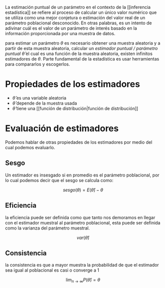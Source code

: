 La estimación puntual de un parámetro en el contexto de la [[inferencia estadística]] se refiere al proceso de calcular un único valor numérico que se utiliza como una mejor conjetura o estimación del valor real de un parámetro poblacional desconocido. En otras palabras, es un intento de adivinar cuál es el valor de un parámetro de interés basado en la información proporcionada por una muestra de datos.

para estimar un parámetro $\theta$ es necesario obtener una muestra aleatoria y a partir de esta muestra aleatoria, calcular un *estimador puntual / parámetro puntual* $\hat{\theta}$ el cual es una función de la muestra aleatoria, existen infinitos estimadores de $\theta$. Parte fundamental de la estadística es usar herramientas para compararlos y escogerlos.

# Propiedades de los estimadores

- $\hat{\theta}$ es una variable aleatoria
- $\hat{\theta}$ depende de la muestra usada
- $\hat{\theta}$ tiene una [[función de distribución|función de distribución]]
# Evaluación de estimadores

Podemos hablar de otras propiedades de los estimadores por medio del cual podemos evaluarlo.
## Sesgo

Un estimador es insesgado si en promedio es el parámetro poblacional, por lo cual podemos decir que el sesgo se calcula como:

$$
sesgo(\theta) = E(\hat{\theta}) - \theta
$$
## Eficiencia

la eficiencia puede ser definida como que tanto nos demoramos en llegar con el estimador muestral al parámetro poblacional, esta puede ser definida como la varianza del parámetro muestral.

$$
var(\hat{\theta})
$$
## Consistencia

la consistencia es que a mayor muestra la probabilidad de que el estimador sea igual al poblacional es casi o converge a 1

$$
\lim_{n \rightarrow \infty} P(\hat{\theta}) = \theta
$$
